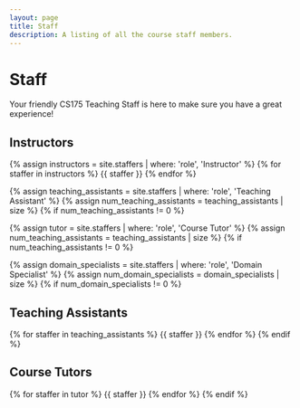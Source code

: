 ```yaml
---
layout: page
title: Staff
description: A listing of all the course staff members.
---
```


# Staff
Your friendly CS175 Teaching Staff is here to make sure you have a great experience!
## Instructors

{% assign instructors = site.staffers | where: 'role', 'Instructor' %}
{% for staffer in instructors %}
{{ staffer }}
{% endfor %}

{% assign teaching_assistants = site.staffers | where: 'role', 'Teaching Assistant' %}
{% assign num_teaching_assistants = teaching_assistants | size %}
{% if num_teaching_assistants != 0 %}

{% assign tutor = site.staffers | where: 'role', 'Course Tutor' %}
{% assign num_teaching_assistants = teaching_assistants | size %}
{% if num_teaching_assistants != 0 %}

{% assign domain_specialists = site.staffers | where: 'role', 'Domain Specialist' %}
{% assign num_domain_specialists = domain_specialists | size %}
{% if num_domain_specialists != 0 %}
## Teaching Assistants
{% for staffer in teaching_assistants %}
{{ staffer }}
{% endfor %}
{% endif %}
## Course Tutors
{% for staffer in tutor %}
{{ staffer }}
{% endfor %}
{% endif %}
<!-- ## Domain Specialists / Collaborators
{% for staffer in domain_specialists %}
{{ staffer }}
{% endfor %}
{% endif %} -->
